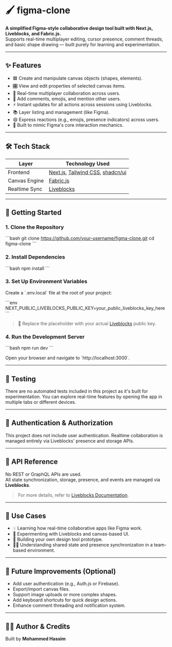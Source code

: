 # 🖌️ figma-clone

**A simplified Figma-style collaborative design tool built with Next.js, Liveblocks, and Fabric.js.**  
Supports real-time multiplayer editing, cursor presence, comment threads, and basic shape drawing — built purely for learning and experimentation.

---

## ✨ Features

- 🟦 Create and manipulate canvas objects (shapes, elements).
- 🎛️ View and edit properties of selected canvas items.
- 👥 Real-time multiplayer collaboration across users.
- 💬 Add comments, emojis, and mention other users.
- ⚡ Instant updates for all actions across sessions using Liveblocks.
- 📚 Layer listing and management (like Figma).
- 😄 Express reactions (e.g., emojis, presence indicators) across users.
- 🧩 Built to mimic Figma's core interaction mechanics.

---

## 🛠️ Tech Stack

| Layer        | Technology Used                           |
|--------------|--------------------------------------------|
| Frontend     | [Next.js](https://nextjs.org/), [Tailwind CSS](https://tailwindcss.com/), [shadcn/ui](https://ui.shadcn.com/) |
| Canvas Engine| [Fabric.js](http://fabricjs.com/)          |
| Realtime Sync| [Liveblocks](https://liveblocks.io/)       |

---

## 🚀 Getting Started

### 1. Clone the Repository

\`\`\`bash
git clone https://github.com/your-username/figma-clone.git
cd figma-clone
\`\`\`

### 2. Install Dependencies

\`\`\`bash
npm install
\`\`\`

### 3. Set Up Environment Variables

Create a \`.env.local\` file at the root of your project:

\`\`\`env
NEXT_PUBLIC_LIVEBLOCKS_PUBLIC_KEY=your_public_liveblocks_key_here
\`\`\`

> 🔑 Replace the placeholder with your actual [Liveblocks](https://liveblocks.io/) public key.

### 4. Run the Development Server

\`\`\`bash
npm run dev
\`\`\`

Open your browser and navigate to \`http://localhost:3000\`.

---

## 🧪 Testing

There are no automated tests included in this project as it's built for experimentation. You can explore real-time features by opening the app in multiple tabs or different devices.

---

## 🔐 Authentication & Authorization

This project does not include user authentication. Realtime collaboration is managed entirely via Liveblocks' presence and storage APIs.

---

## 📡 API Reference

No REST or GraphQL APIs are used.  
All state synchronization, storage, presence, and events are managed via **Liveblocks**.

> For more details, refer to [Liveblocks Documentation](https://liveblocks.io/docs).

---

## 🎯 Use Cases

- 💡 Learning how real-time collaborative apps like Figma work.
- 🧪 Experimenting with Liveblocks and canvas-based UI.
- 🎨 Building your own design tool prototype.
- 👨‍💻 Understanding shared state and presence synchronization in a team-based environment.

---

## 🚧 Future Improvements (Optional)

- Add user authentication (e.g., Auth.js or Firebase).
- Export/import canvas files.
- Support image uploads or more complex shapes.
- Add keyboard shortcuts for quick design actions.
- Enhance comment threading and notification system.

---

## 👨‍💻 Author & Credits

Built by **Mohammed Hassim**  
